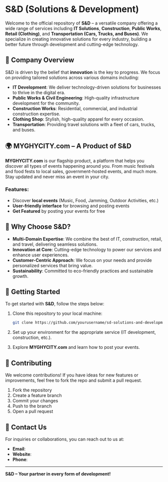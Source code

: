 # S&D (Solutions & Development)

Welcome to the official repository of **S&D** – a versatile company offering a wide range of services including **IT Solutions**, **Construction**, **Public Works**, **Retail (Clothing)**, and **Transportation (Cars, Trucks, and Buses)**. We specialize in creating innovative solutions for every industry, building a better future through development and cutting-edge technology.

## 📌 **Company Overview**

S&D is driven by the belief that **innovation** is the key to progress. We focus on providing tailored solutions across various domains including:

- **IT Development**: We deliver technology-driven solutions for businesses to thrive in the digital era.
- **Public Works & Civil Engineering**: High-quality infrastructure development for the community.
- **Construction Works**: Residential, commercial, and industrial construction expertise.
- **Clothing Shop**: Stylish, high-quality apparel for every occasion.
- **Transportation**: Providing travel solutions with a fleet of cars, trucks, and buses.

## 🌍 **MYGHYCITY.com – A Product of S&D**

**MYGHYCITY.com** is our flagship product, a platform that helps you discover all types of events happening around you. From music festivals and food fests to local sales, government-hosted events, and much more. Stay updated and never miss an event in your city.

### Features:
- Discover **local events** (Music, Food, Jamming, Outdoor Activities, etc.)
- **User-friendly interface** for browsing and posting events
- **Get Featured** by posting your events for free

## 🚀 **Why Choose S&D?**

- **Multi-Domain Expertise**: We combine the best of IT, construction, retail, and travel, delivering seamless solutions.
- **Innovation at Core**: Cutting-edge technology to power our services and enhance user experiences.
- **Customer-Centric Approach**: We focus on your needs and provide personalized services that bring value.
- **Sustainability**: Committed to eco-friendly practices and sustainable growth.

## 🔧 **Getting Started**

To get started with **S&D**, follow the steps below:

1. Clone this repository to your local machine:
    ```bash
    git clone https://github.com/yourusername/sd-solutions-and-development.git
    ```

2. Set up your environment for the appropriate service (IT development, construction, etc.).
3. Explore **MYGHYCITY.com** and learn how to post your events.

## 🤝 **Contributing**

We welcome contributions! If you have ideas for new features or improvements, feel free to fork the repo and submit a pull request.  

1. Fork the repository
2. Create a feature branch
3. Commit your changes
4. Push to the branch
5. Open a pull request

## 📢 **Contact Us**

For inquiries or collaborations, you can reach out to us at:

- **Email**:
- **Website**:
- **Phone**: 

---

**S&D – Your partner in every form of development!**
